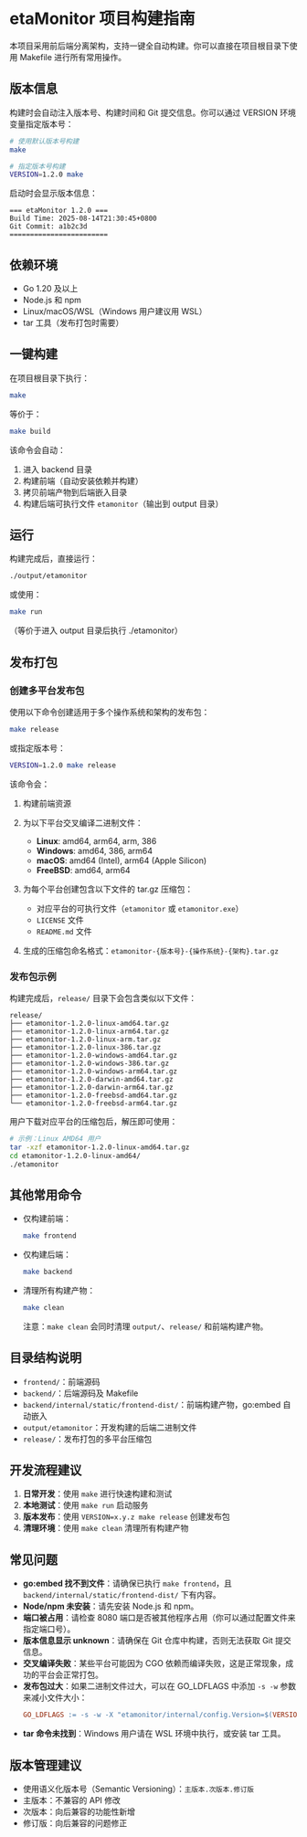 # etaMonitor 项目构建指南

本项目采用前后端分离架构，支持一键全自动构建。你可以直接在项目根目录下使用 Makefile 进行所有常用操作。

## 版本信息

构建时会自动注入版本号、构建时间和 Git 提交信息。你可以通过 VERSION 环境变量指定版本号：

```sh
# 使用默认版本号构建
make

# 指定版本号构建
VERSION=1.2.0 make
```

启动时会显示版本信息：
```
=== etaMonitor 1.2.0 ===
Build Time: 2025-08-14T21:30:45+0800
Git Commit: a1b2c3d
========================
```

## 依赖环境

- Go 1.20 及以上
- Node.js 和 npm
- Linux/macOS/WSL（Windows 用户建议用 WSL）
- tar 工具（发布打包时需要）

## 一键构建

在项目根目录下执行：

```sh
make
```

等价于：
```sh
make build
```

该命令会自动：
1. 进入 backend 目录
2. 构建前端（自动安装依赖并构建）
3. 拷贝前端产物到后端嵌入目录
4. 构建后端可执行文件 `etamonitor`（输出到 output 目录）

## 运行

构建完成后，直接运行：

```sh
./output/etamonitor
```

或使用：

```sh
make run
```

（等价于进入 output 目录后执行 ./etamonitor）

## 发布打包

### 创建多平台发布包

使用以下命令创建适用于多个操作系统和架构的发布包：

```sh
make release
```

或指定版本号：

```sh
VERSION=1.2.0 make release
```

该命令会：

1. 构建前端资源
2. 为以下平台交叉编译二进制文件：
   - **Linux**: amd64, arm64, arm, 386
   - **Windows**: amd64, 386, arm64
   - **macOS**: amd64 (Intel), arm64 (Apple Silicon)
   - **FreeBSD**: amd64, arm64

3. 为每个平台创建包含以下文件的 tar.gz 压缩包：
   - 对应平台的可执行文件（`etamonitor` 或 `etamonitor.exe`）
   - `LICENSE` 文件
   - `README.md` 文件

4. 生成的压缩包命名格式：`etamonitor-{版本号}-{操作系统}-{架构}.tar.gz`

### 发布包示例

构建完成后，`release/` 目录下会包含类似以下文件：

```
release/
├── etamonitor-1.2.0-linux-amd64.tar.gz
├── etamonitor-1.2.0-linux-arm64.tar.gz
├── etamonitor-1.2.0-linux-arm.tar.gz
├── etamonitor-1.2.0-linux-386.tar.gz
├── etamonitor-1.2.0-windows-amd64.tar.gz
├── etamonitor-1.2.0-windows-386.tar.gz
├── etamonitor-1.2.0-windows-arm64.tar.gz
├── etamonitor-1.2.0-darwin-amd64.tar.gz
├── etamonitor-1.2.0-darwin-arm64.tar.gz
├── etamonitor-1.2.0-freebsd-amd64.tar.gz
└── etamonitor-1.2.0-freebsd-arm64.tar.gz
```

用户下载对应平台的压缩包后，解压即可使用：

```sh
# 示例：Linux AMD64 用户
tar -xzf etamonitor-1.2.0-linux-amd64.tar.gz
cd etamonitor-1.2.0-linux-amd64/
./etamonitor
```

## 其他常用命令

- 仅构建前端：

  ```sh
  make frontend
  ```

- 仅构建后端：

  ```sh
  make backend
  ```

- 清理所有构建产物：

  ```sh
  make clean
  ```

  注意：`make clean` 会同时清理 `output/`、`release/` 和前端构建产物。

## 目录结构说明

- `frontend/`：前端源码
- `backend/`：后端源码及 Makefile
- `backend/internal/static/frontend-dist/`：前端构建产物，go:embed 自动嵌入
- `output/etamonitor`：开发构建的后端二进制文件
- `release/`：发布打包的多平台压缩包

## 开发流程建议

1. **日常开发**：使用 `make` 进行快速构建和测试
2. **本地测试**：使用 `make run` 启动服务
3. **版本发布**：使用 `VERSION=x.y.z make release` 创建发布包
4. **清理环境**：使用 `make clean` 清理所有构建产物

## 常见问题

- **go:embed 找不到文件**：请确保已执行 `make frontend`，且 `backend/internal/static/frontend-dist/` 下有内容。
- **Node/npm 未安装**：请先安装 Node.js 和 npm。
- **端口被占用**：请检查 8080 端口是否被其他程序占用（你可以通过配置文件来指定端口号）。
- **版本信息显示 unknown**：请确保在 Git 仓库中构建，否则无法获取 Git 提交信息。
- **交叉编译失败**：某些平台可能因为 CGO 依赖而编译失败，这是正常现象，成功的平台会正常打包。
- **发布包过大**：如果二进制文件过大，可以在 GO_LDFLAGS 中添加 `-s -w` 参数来减小文件大小：
  ```makefile
  GO_LDFLAGS := -s -w -X "etamonitor/internal/config.Version=$(VERSION)" ...
  ```
- **tar 命令未找到**：Windows 用户请在 WSL 环境中执行，或安装 tar 工具。

## 版本管理建议

- 使用语义化版本号（Semantic Versioning）：`主版本.次版本.修订版`
- 主版本：不兼容的 API 修改
- 次版本：向后兼容的功能性新增
- 修订版：向后兼容的问题修正
